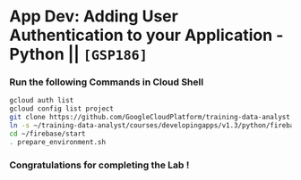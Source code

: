 # App Dev: Adding User Authentication to your Application - Python || `[GSP186]`

### Run the following Commands in Cloud Shell

```bash
gcloud auth list
gcloud config list project
git clone https://github.com/GoogleCloudPlatform/training-data-analyst
ln -s ~/training-data-analyst/courses/developingapps/v1.3/python/firebase ~/firebase
cd ~/firebase/start
. prepare_environment.sh
```


### Congratulations for completing the Lab !